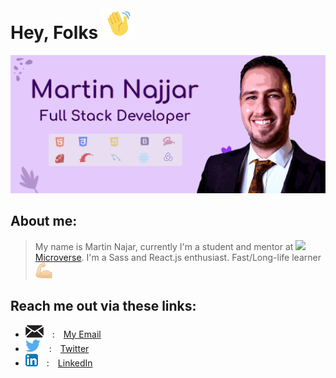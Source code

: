 # Hey, Folks ![Hey](https://github.com/martinnajjar12/martinnajjar12/blob/master/imgs/hey.gif)

![Header](https://github.com/martinnajjar12/martinnajjar12/blob/master/imgs/header.jpg)

## About me:

> My name is Martin Najar, currently I'm a student and mentor at ![](https://img.shields.io/badge/Microverse-blueviolet) [Microverse](https://www.microverse.org/). I'm a Sass and React.js enthusiast. Fast/Long-life learner ![](https://github.com/martinnajjar12/martinnajjar12/blob/master/imgs/muscles.png)

## Reach me out via these links:

- ![](https://github.com/martinnajjar12/martinnajjar12/blob/master/imgs/mail_logo.png) : [My Email](marti_najjar@yahoo.com)
- ![](https://github.com/martinnajjar12/martinnajjar12/blob/master/imgs/twitter_logo.png) : [Twitter](https://twitter.com/martin_najjar)
- ![](https://github.com/martinnajjar12/martinnajjar12/blob/master/imgs/LinkedIn_Icon.png) : [LinkedIn](https://www.linkedin.com/in/martin-najjar-174948198/)


<!--
**martinnajjar12/martinnajjar12** is a ✨ _special_ ✨ repository because its `README.md` (this file) appears on your GitHub profile.

Here are some ideas to get you started:

- 🔭 I’m currently working on ...
- 🌱 I’m currently learning ...
- 👯 I’m looking to collaborate on ...
- 🤔 I’m looking for help with ...
- 💬 Ask me about ...
- 📫 How to reach me: ...
- 😄 Pronouns: ...
- ⚡ Fun fact: ...
-->
